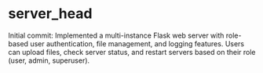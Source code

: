 # server_head
Initial commit: Implemented a multi-instance Flask web server with role-based user authentication, file management, and logging features. Users can upload files, check server status, and restart servers based on their role (user, admin, superuser).
